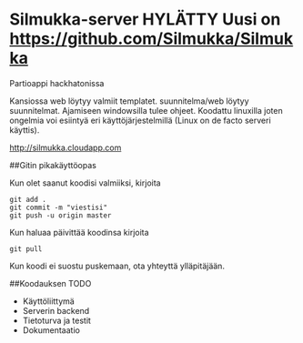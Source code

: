 # Silmukka-server HYLÄTTY Uusi on https://github.com/Silmukka/Silmukka
Partioappi hackhatonissa

Kansiossa web löytyy valmiit templatet. suunnitelma/web löytyy suunnitelmat. Ajamiseen windowsilla tulee ohjeet. Koodattu linuxilla joten ongelmia
voi esiintyä eri käyttöjärjestelmillä (Linux on de facto serveri käyttis).

http://silmukka.cloudapp.com

##Gitin pikakäyttöopas

Kun olet saanut koodisi valmiiksi, kirjoita 
```
git add .
git commit -m "viestisi"
git push -u origin master
```
Kun haluaa päivittää koodinsa kirjoita
```
git pull
```
Kun koodi ei suostu puskemaan, ota yhteyttä ylläpitäjään.

##Koodauksen TODO
* Käyttöliittymä
* Serverin backend
* Tietoturva ja testit
* Dokumentaatio
